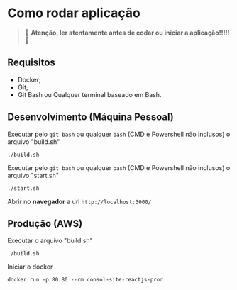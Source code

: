# Como rodar aplicação

> 🚨 **Atenção, ler atentamente antes de codar ou iniciar a aplicação!!!!!** 🚨 

## Requisitos
- Docker;
- Git;
- Git Bash ou Qualquer terminal baseado em Bash.
  
## Desenvolvimento (Máquina Pessoal)
Executar pelo `git bash` ou qualquer `bash` (CMD e Powershell não inclusos) o arquivo "build.sh"
```
./build.sh
```
Executar pelo `git bash` ou qualquer `bash` (CMD e Powershell não inclusos) o arquivo "start.sh"
```
./start.sh
```
Abrir no **navegador** a url `http://localhost:3000/`

## Produção (AWS)
Executar o arquivo "build.sh"
```
./build.sh
```
Iniciar o docker
```
docker run -p 80:80 --rm consol-site-reactjs-prod
```
